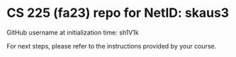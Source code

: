 # CS 225 (fa23) repo for NetID: skaus3

GitHub username at initialization time: sh1V1k

For next steps, please refer to the instructions provided by your course.
